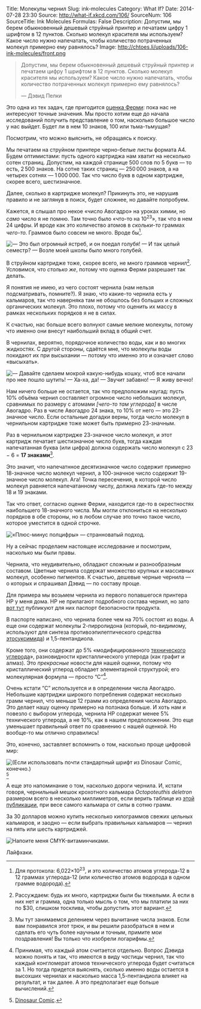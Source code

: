 Title: Молекулы чернил
Slug: ink-molecules
Category: What If?
Date: 2014-07-28 23:30
Source: http://what-if.xkcd.com/106/
SourceNum: 106
SourceTitle: Ink Molecules
Formulas: False
Description: Допустим, мы берем обыкновенный дешевый струйный принтер и печатаем цифру 1 шрифтом в 12 пунктов. Сколько молекул красителя мы используем? Какое число нужно напечатать, чтобы количество потраченных молекул примерно ему равнялось?
Image: http://chtoes.li/uploads/106-ink-molecules/front.png

> Допустим, мы берем обыкновенный дешевый струйный принтер и печатаем цифру 1 шрифтом в 12 пунктов. Сколько молекул красителя мы используем? Какое число нужно напечатать, чтобы количество потраченных молекул примерно ему равнялось?
>
> — Дэвид Пелки

Это одна из тех задач, где пригодится [оценка Ферми](http://chtoes.li/paint-the-earth/): пока нас не интересуют точные значения. Мы просто хотим еще до начала исследований получить представление о том, насколько большое число у нас выйдет. Будет ли в нем 10 знаков, 100 или тьма-тьмущая?

Посмотрим, что можно выяснить, не обращаясь к поиску.

Мы печатаем на струйном принтере черно-белые листы формата А4. Будем оптимистами: пусть одного картриджа нам хватит на несколько сотен страниц. Допустим, на каждой странице 500 слов по 5 букв — то есть, 2&thinsp;500 знаков. На сотне таких страниц — 250&thinsp;000 знаков, а на четырех сотнях — 1&thinsp;000&thinsp;000. Так что число букв в одном картридже, скорее всего, шестизначное.

Далее, сколько в картридже молекул? Прикинуть это, не нарушив правило и не заглянув в поиск, будет сложнее, но давайте попробуем.

Кажется, я слышал про некое «число Авогадро» на уроках химии, но _само_ число я не помню. Там точно было «что-то на 10<sup>23</sup>», так что в нем 24 цифры. И вроде как это количество атомов в _скольки-то_ граммах _чего-то_. Граммов было совсем не много. Вроде бы[^1].

[^1]: Для протокола: 6,022×10<sup>23</sup>, и это количество атомов углерода-12 в 12 граммах углерода-12 (или количество атомов водорода в одном грамме водорода).

![](/uploads/106-ink-molecules/attention_ru.png "— Это был огромный ястреб, и он поедал голубя! — И так целый семестр? — Возле моей школы было много голубей.")

В струйном картридже тоже, скорее всего, не много граммов чернил[^2]. Условимся, что _столько же_, потому что оценка Ферми разрешает так делать.

[^2]: Рассуждаем: будь их много, картриджи были бы тяжелыми. А если в них нет и грамма, одна только мысль о том, что мы платили за них по $30, слишком тосклива, чтобы допустить этот вариант.

Я понятия не имею, из чего состоят чернила (нам нельзя подсматривать, помните?). Я знаю, что какие-то чернила есть у кальмаров, так что наверняка там не обошлось без больших и сложных органических молекул. Это плохо, потому что оценить их массу в рамках нескольких порядков я не в силах.

К счастью, нас больше всего волнуют самые мелкие молекулы, потому что именно они внесут наибольший вклад в общий счет.

В чернилах, вероятно, порядочное количество воды, как и во многих жидкостях. С другой стороны, сдаётся мне, что молекулы воды покидают их при высыхании — потому что именно это и означает слово «высыхать».

![](/uploads/106-ink-molecules/drying_ru.png "— Давайте сделаем мокрой какую-нибудь кошку, чтоб все начали про нее пошло шутить! — Ха-ха, да! — Звучит забавно! — Я живу вечно!")

Нам ничего больше не остается, так что предположим наугад: пусть 10% объёма чернил составляет огромное число небольших молекул, сравнимых по размеру с атомами _[чего-то там углерода]_ в числе Авогадро. Раз в числе Авогадро 24 знака, то 10% от него — это 23-значное число. Если остальные догадки верны, тогда число молекул в чернильном картридже тоже может быть примерно 23-значным.

Раз в чернильном картридже 23-значное число молекул, и этот картридж печатает шестизначное число букв, тогда каждая напечатанная буква (или цифра) должна содержать число молекул с 23 &minus; 6 = **17 знаками**[^3].

[^3]: Мы тут занимаемся делением через вычитание числа знаков. Если вам понравился этот трюк, и вы решили разобраться в нем и сделать его чуть более научным и точным, примите мои поздравления! Вы только что изобрели логарифмы.

Это значит, что напечатнное десятизначное число содержит примерно 18-значное число молекул чернил, а 100-значное число содержит 19-значное число молекул. Ага! Точка пересечения, в которой число молекул равняется напечатанному числу, должна лежать где-то между 18 и 19 знаками.

Так что ответ, согласно оценке Ферми, находится где-то в окрестностях наибольшего 18-значного числа. Мы могли отклониться на несколько порядков в обе стороны, но в любом случае это точно такое число, которое уместится в одной строчке.

![](/uploads/106-ink-molecules/number_ru.png "«Плюс-минус полцифры» — странноватый подход.")

Ну а сейчас проделаем настоящее исследование и посмотрим, насколько мы были правы.

Чернила, что неудивительно, обладают сложным и разнообразным составом. Цветные чернила содержат множество крупных и массивных молекул, особенно пигментов. К счастью, дешевые черные чернила — о которых и спрашивал Дэвид — по составу проще.

Для примера мы возьмем чернила из первого попавшегося принтера HP у меня дома. HP не прилагают подробного состава чернил, но зато [вот тут](http://www.hp.com/hpinfo/globalcitizenship/environment/productdata/Countries/us/ij_b3b11series_us_eng_v28.pdf) публикуют для них паспорт безопасности продукта.

В паспорте написано, что чернила более чем на 70% состоят из воды. А еще они содержат молекулы 2-пирролидона (который, по-видимому, используют для синтеза противоэпилептического средства [этосуксимида](https://ru.wikipedia.org/wiki/Этосуксимид)) и 1,5-пентандиола.

Кроме того, они содержат до 5% «модифицированного [технического углерода](https://ru.wikipedia.org/wiki/Технический_углерод)», разновидности кристаллического углерода (как графит и алмаз). Это _прекрасные_ новости для нашей оценки, потому что кристаллический углерод обладает элементарной структурой; его молекулярная формула — просто “C”[^4].

[^4]: Принимая, что каждый атом считается отдельно. Вопрос Дэвида можно понять и так, что имеются в виду _частицы_ чернил, так что каждый конгломерат атомов технического углерода будет считаться за 1. Но тогда придется выяснять, сколько именно воды остается в высохших чернилах и насколько масса 1,5-пентандиола влияет на результат, и так далее. А это предполагает еще больше вычислений.

Очень кстати “C” используется и в определении числа Авогадро. Небольшие картриджи широкого потребления содержат несколько грамм чернил, что меньше 12 грамм из определения числа Авогадро. Это делает нашу оценку примерно на ползнака больше. И хоть нам и повезло с выбором углерода, чернила HP содержат менее 5% технического углерода, а не 10%, как в нашем предположении. Это еще уменьшает правильный ответ по сравнению с нашей оценкой. Но вообще-то мы отлично справились!

Это, конечно, заставляет вспомнить о том, насколько проще цифровой мир:

![](/uploads/106-ink-molecules/pixels_ru.png "(Если использовать почти стандартный шрифт из Dinosaur Comic, конечно.)")[^5]

[^5]: [Dinosaur Comic](http://www.qwantz.com/).

А еще это напоминание о том, насколько дороги чернила. И, кстати говоря, чернильный мешок крохотного кальмара _Octopoteuthis deletron_ размером всего в несколько миллиметров, если верить таблице из [этой публикации](http://gradworks.umi.com/3402685.pdf), при весе самого кальмара от силы в сотню грамм.

За 30 долларов можно купить несколько килограммов свежих цельных кальмаров, и заодно — если выбрать правильных кальмаров — чернил на пять или шесть картриджей.

![](/uploads/106-ink-molecules/squid_ru.png "Напоите меня CMYK-витаминчиками.")

Лайфхаки.